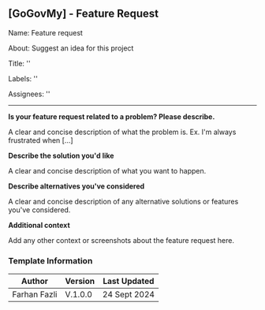 ## [GoGovMy] - Feature Request

Name: Feature request

About: Suggest an idea for this project

Title: ''

Labels: ''

Assignees: ''

---

**Is your feature request related to a problem? Please describe.**

A clear and concise description of what the problem is. Ex. I'm always frustrated when [...]

**Describe the solution you'd like**

A clear and concise description of what you want to happen.

**Describe alternatives you've considered**

A clear and concise description of any alternative solutions or features you've considered.

**Additional context**

Add any other context or screenshots about the feature request here.

### Template Information

| Author       | Version | Last Updated |
| ------------ | ------- | ------------ |
| Farhan Fazli | V.1.0.0 | 24 Sept 2024 |
